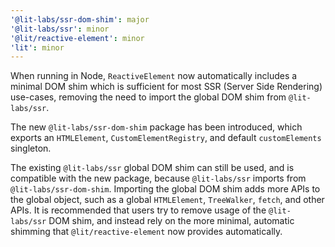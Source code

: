 ```yaml
---
'@lit-labs/ssr-dom-shim': major
'@lit-labs/ssr': minor
'@lit/reactive-element': minor
'lit': minor
---
```


When running in Node, `ReactiveElement` now automatically includes a minimal DOM shim which is sufficient for most SSR (Server Side Rendering) use-cases, removing the need to import the global DOM shim from `@lit-labs/ssr`.

The new `@lit-labs/ssr-dom-shim` package has been introduced, which exports an `HTMLElement`, `CustomElementRegistry`, and default `customElements` singleton.

The existing `@lit-labs/ssr` global DOM shim can still be used, and is compatible with the new package, because `@lit-labs/ssr` imports from `@lit-labs/ssr-dom-shim`. Importing the global DOM shim adds more APIs to the global object, such as a global `HTMLElement`, `TreeWalker`, `fetch`, and other APIs. It is recommended that users try to remove usage of the `@lit-labs/ssr` DOM shim, and instead rely on the more minimal, automatic shimming that `@lit/reactive-element` now provides automatically.
